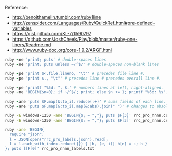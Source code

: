 Reference:
* http://benoithamelin.tumblr.com/ruby1line
* http://zenspider.com/Languages/Ruby/QuickRef.html#pre-defined-variables
* https://gist.github.com/KL-7/1590797
* https://github.com/JoshCheek/Play/blob/master/ruby-one-liners/Readme.md
* http://www.ruby-doc.org/core-1.9.2/ARGF.html

```ruby
ruby -ne 'print; puts' # double-spaces lines
ruby -ne 'print; puts unless ~/^$/' # double-spaces non-blank lines

ruby -pe 'print $<.file.lineno, "\t"' # precedes file line #.
ruby -pe 'print $., "\t"' # precedes line # precedes overall line #.

ruby -pe 'printf "%5d: ", $.' # numbers lines at left, right-aligned.
ruby -ne 'BEGIN{$n=0}; if ~/^$/; print; else $n += 1; printf "%5d: %s", $n, $_; end' # numbers non-blank lines.

ruby -ane 'puts $F.map(&:to_i).reduce(:+)' # sums fields of each line.
ruby -ane 'puts $F.map(&:to_i).map(&:abs).join(" ")' # changes to absolute values.

```

```bash
ruby -E windows-1250 -ane 'BEGIN{$; = ","}; puts $F[3]' rrc_pro_nnnn.csv | sort -f | uniq | tee rrc_pro_labels.json
ruby -E windows-1250 -ane 'BEGIN{$; = ","}; puts $F[3]' rrc_pro_nnnn.csv | tee rrc_pro_nnnn_labels.txt

ruby -ane 'BEGIN{
  require "json";
  l = JSON[open("rrc_pro_labels.json").read];
  l = l.each_with_index.reduce({}) { |h, (e, i)| h[e] = i; h }
}; puts l[F[0]' rrc_pro_nnnn_labels.txt
```
